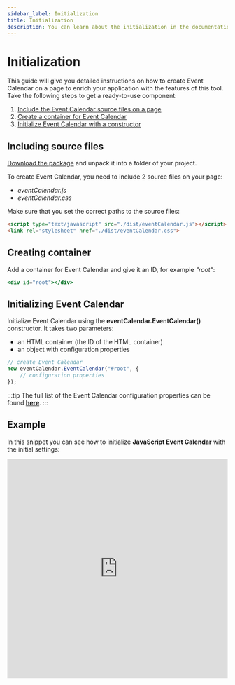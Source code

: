 ```yaml
---
sidebar_label: Initialization
title: Initialization
description: You can learn about the initialization in the documentation of the DHTMLX JavaScript Event Calendar library. Browse developer guides and API reference, try out code examples and live demos, and download a free 30-day evaluation version of DHTMLX Event Calendar.
---
```


# Initialization

This guide will give you detailed instructions on how to create Event Calendar on a page to enrich your application with the features of this tool. Take the following steps to get a ready-to-use component:

1. [Include the Event Calendar source files on a page](#including-source-files)
2. [Create a container for Event Calendar](#creating-container)
3. [Initialize Event Calendar with a constructor](#initializing-event-calendar)

## Including source files

[Download the package](https://dhtmlx.com/docs/products/dhtmlxEventCalendar/download.shtml) and unpack it into a folder of your project.

To create Event Calendar, you need to include 2 source files on your page:

- *eventCalendar.js*
- *eventCalendar.css*

Make sure that you set the correct paths to the source files:

~~~html title="index.html"
<script type="text/javascript" src="./dist/eventCalendar.js"></script>  
<link rel="stylesheet" href="./dist/eventCalendar.css">
~~~

## Creating container

Add a container for Event Calendar and give it an ID, for example *"root"*:

~~~jsx title="index.html"
<div id="root"></div>
~~~

## Initializing Event Calendar

Initialize Event Calendar using the **eventCalendar.EventCalendar()** constructor. It takes two parameters:

- an HTML container (the ID of the HTML container)
- an object with configuration properties

~~~jsx title="index.html"
// create Event Calendar
new eventCalendar.EventCalendar("#root", {
    // configuration properties
});
~~~

:::tip
The full list of the Event Calendar configuration properties can be found [**here**](../../api/overview/properties_overview).
:::
## Example

In this snippet you can see how to initialize **JavaScript Event Calendar** with the initial settings:

<iframe src="https://snippet.dhtmlx.com/btytgzed?mode=result" frameborder="0" class="snippet_iframe" width="100%" height="500"></iframe>